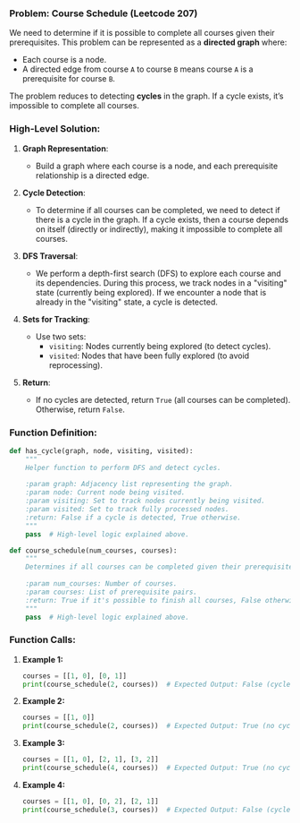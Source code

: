 ### Problem: Course Schedule (Leetcode 207)

We need to determine if it is possible to complete all courses given their prerequisites. This problem can be represented as a **directed graph** where:
- Each course is a node.
- A directed edge from course `A` to course `B` means course `A` is a prerequisite for course `B`.

The problem reduces to detecting **cycles** in the graph. If a cycle exists, it’s impossible to complete all courses.

### High-Level Solution:

1. **Graph Representation**:
   - Build a graph where each course is a node, and each prerequisite relationship is a directed edge.

2. **Cycle Detection**:
   - To determine if all courses can be completed, we need to detect if there is a cycle in the graph. If a cycle exists, then a course depends on itself (directly or indirectly), making it impossible to complete all courses.
   
3. **DFS Traversal**:
   - We perform a depth-first search (DFS) to explore each course and its dependencies. During this process, we track nodes in a "visiting" state (currently being explored). If we encounter a node that is already in the "visiting" state, a cycle is detected.
   
4. **Sets for Tracking**:
   - Use two sets:
     - `visiting`: Nodes currently being explored (to detect cycles).
     - `visited`: Nodes that have been fully explored (to avoid reprocessing).

5. **Return**:
   - If no cycles are detected, return `True` (all courses can be completed). Otherwise, return `False`.

### Function Definition:

```python
def has_cycle(graph, node, visiting, visited):
    """
    Helper function to perform DFS and detect cycles.
    
    :param graph: Adjacency list representing the graph.
    :param node: Current node being visited.
    :param visiting: Set to track nodes currently being visited.
    :param visited: Set to track fully processed nodes.
    :return: False if a cycle is detected, True otherwise.
    """
    pass  # High-level logic explained above.

def course_schedule(num_courses, courses):
    """
    Determines if all courses can be completed given their prerequisites.
    
    :param num_courses: Number of courses.
    :param courses: List of prerequisite pairs.
    :return: True if it's possible to finish all courses, False otherwise.
    """
    pass  # High-level logic explained above.
```

### Function Calls:

1. **Example 1:**
   ```python
   courses = [[1, 0], [0, 1]]
   print(course_schedule(2, courses))  # Expected Output: False (cycle exists)
   ```

2. **Example 2:**
   ```python
   courses = [[1, 0]]
   print(course_schedule(2, courses))  # Expected Output: True (no cycle)
   ```

3. **Example 3:**
   ```python
   courses = [[1, 0], [2, 1], [3, 2]]
   print(course_schedule(4, courses))  # Expected Output: True (no cycle)
   ```

4. **Example 4:**
   ```python
   courses = [[1, 0], [0, 2], [2, 1]]
   print(course_schedule(3, courses))  # Expected Output: False (cycle exists)
   ```
